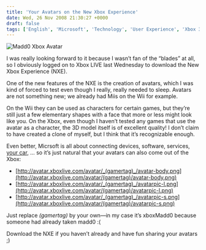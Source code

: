 ```yaml
---
title: 'Your Avatars on the New Xbox Experience'
date: Wed, 26 Nov 2008 21:30:27 +0000
draft: false
tags: ['English', 'Microsoft', 'Technology', 'User Experience', 'Xbox 360']
---
```


![Madd0 Xbox Avatar](http://blog.madd0.com/images/WindowsLiveWriter/lang_enYourAvatarsontheNewXboxExperience_A267/avatar-body_3.png "Madd0 Xbox Avatar")

I was really looking forward to it because I wasn’t fan of the “blades” at all, so I obviously logged on to Xbox LIVE last Wednesday to download the New Xbox Experience (NXE).

One of the new features of the NXE is the creation of avatars, which I was kind of forced to test even though I really, really needed to sleep. Avatars are not something new; we already had Miis on the Wii for example.

On the Wii they can be used as characters for certain games, but they’re still just a few elementary shapes with a face that more or less might look like you. On the Xbox, even though I haven’t tested any games that use the avatar as a character, the 3D model itself is of excellent quality! I don’t claim to have created a clone of myself, but I think that it’s recognizable enough.

Even better, Micrsoft is all about connecting devices, software, services, [your car](http://channel9.msdn.com/posts/Charles/Ori-Amiga-Mesh-Mobile/), … so it’s just natural that your avatars can also come out of the Xbox:

*   [http://avatar.xboxlive.com/avatar/_(gamertag)_/avatar-body.png](http://avatar.xboxlive.com/avatar/(gamertag)/avatar-body.png)
*   [http://avatar.xboxlive.com/avatar/_(gamertag)_/avatarpic-l.png](http://avatar.xboxlive.com/avatar/(gamertag)/avatarpic-l.png)
*   [http://avatar.xboxlive.com/avatar/_(gamertag)_/avatarpic-s.png](http://avatar.xboxlive.com/avatar/(gamertag)/avatarpic-s.png)

Just replace _(gamertag)_ by your own—in my case it’s xboxMadd0 because someone had already taken madd0 :(

Download the NXE if you haven’t already and have fun sharing your avatars ;)